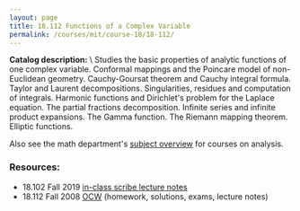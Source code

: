 ```yaml
---
layout: page
title: 18.112 Functions of a Complex Variable
permalink: /courses/mit/course-18/18-112/
---
```


**Catalog description:**
\\
Studies the basic properties of analytic functions of one complex variable. Conformal mappings and the Poincare model of non-Euclidean geometry. Cauchy-Goursat theorem and Cauchy integral formula. Taylor and Laurent decompositions. Singularities, residues and computation of integrals. Harmonic functions and Dirichlet's problem for the Laplace equation. The partial fractions decomposition. Infinite series and infinite product expansions. The Gamma function. The Riemann mapping theorem. Elliptic functions.

Also see the math department's [subject overview](https://math.mit.edu/academics/undergrad/subjects/181x.html) for courses on analysis.

### Resources:
- 18.102 Fall 2019 [in-class scribe lecture notes](https://web.stanford.edu/~lindrew/18.112.pdf)
- 18.112 Fall 2008 [OCW](https://ocw.mit.edu/courses/18-112-functions-of-a-complex-variable-fall-2008/) (homework, solutions, exams, lecture notes)